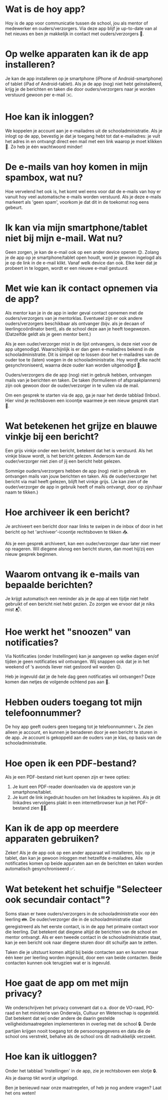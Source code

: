 # Wat is de hoy app?
Hoy is de app voor communicatie tussen de school, jou als mentor of medewerker en ouders/verzorgers. Via deze app blijf je up-to-date van al het nieuws en ben je makkelijk in contact met ouders/verzorgers 📲.

# Op welke apparaten kan ik de app installeren?
Je kan de app installeren op je smartphone (iPhone of Android-smartphone) of tablet (iPad of Android-tablet). Als je de app (nog) niet hebt geïnstalleerd, krijg je de berichten en taken die door ouders/verzorgers naar je worden verstuurd gewoon per e-mail ✉️.

# Hoe kan ik inloggen?
We koppelen je account aan je e-mailadres uit de schooladministratie. Als je inlogt op de app, bevestig je dat je toegang hebt tot dat e-mailadres: je vult het adres in en ontvangt direct een mail met een link waarop je moet klikken 🔗. Zo heb je één wachtwoord minder!

# De e-mails van hoy komen in mijn spambox, wat nu?
Hoe vervelend het ook is, het komt wel eens voor dat de e-mails van hoy er vanuit hoy veel automatische e-mails worden verstuurd. Als je deze e-mails markeert als 'geen spam', voorkom je dat dit in de toekomst nog eens gebeurt.

# Ik kan via mijn smartphone/tablet niet bij mijn e-mail. Wat nu?
Geen zorgen, je kan de e-mail ook op een ander device openen 😌. Zolang je de app op je smartphone/tablet open houdt, word je gewoon ingelogd als je op de link in de e-mail klikt. Vanaf welk device dan ook. Elke keer dat je probeert in te loggen, wordt er een nieuwe e-mail gestuurd.

# Met wie kan ik contact opnemen via de app?
Als mentor kan je in de app in ieder geval contact opnemen met de ouders/verzorgers van je mentorklas. Eventueel zijn er ook andere ouders/verzorgers beschikbaar als ontvanger (bijv. als je decaan of leerlingcoördinator bent), als de school deze aan je heeft toegewezen. (Datzelfde geldt als je geen mentor bent.)

Als je een ouder/verzorger mist in de lijst ontvangers, is deze niet voor de app uitgenodigd. Waarschijnlijk is er dan geen e-mailadres bekend in de schooladministratie. Dit is simpel op te lossen door het e-mailadres van de ouder toe te (laten) voegen in de schooladministratie. Hoy wordt elke nacht gesynchroniseerd, waarna deze ouder kan worden uitgenodigd 🙌.

Ouders/verzorgers die de app (nog) niet in gebruik hebben, ontvangen mails van je berichten en taken. De taken (formulieren of afspraakplanners) zijn ook gewoon door de ouder/verzorger in te vullen via de mail.

Om een gesprek te starten via de app, ga je naar het derde tabblad (Inbox). Hier vind je rechtsboven een icoontje waarmee je een nieuw gesprek start 💬.

# Wat betekenen het grijze en blauwe vinkje bij een bericht?
Een grijs vinkje onder een bericht, betekent dat het is verstuurd. Als het vinkje blauw wordt, is het bericht gelezen. Andersom kan de ouder/verzorger niet zien of jij een bericht hebt gelezen.

Sommige ouders/verzorgers hebben de app (nog) niet in gebruik en ontvangen mails van jouw berichten en taken. Als de ouder/verzorger het bericht via mail heeft gelezen, blijft het vinkje grijs. (Je kan zien of de ouder/verzorger de app in gebruik heeft of mails ontvangt, door op zijn/haar naam te tikken.)

# Hoe archiveer ik een bericht?
Je archiveert een bericht door naar links te swipen in de inbox of door in het bericht op het 'archiveer'-icoontje rechtsboven te tikken 📥.

Als je een gesprek archiveert, kan een ouder/verzorger daar later niet meer op reageren. Wil diegene alsnog een bericht sturen, dan moet hij/zij een nieuw gesprek beginnen.

# Waarom ontvang ik e-mails van bepaalde berichten?
Je krijgt automatisch een reminder als je de app al een tijdje niet hebt gebruikt of een bericht niet hebt gezien. Zo zorgen we ervoor dat je niks mist 📬.

# Hoe werkt het "snoozen" van notificaties?
Via Notificaties (onder Instellingen) kan je aangeven op welke dagen en/of tijden je geen notificaties wil ontvangen. Wij snappen ook dat je in het weekend of ‘s avonds liever niet gestoord wil worden 😌. 

Heb je ingevuld dat je de hele dag geen notificaties wil ontvangen? Deze komen dan netjes de volgende ochtend pas aan 📲.

# Hebben ouders toegang tot mijn telefoonnummer?
De hoy app geeft ouders geen toegang tot je telefoonnummer 📞. Ze zien alleen je account, en kunnen je benaderen door je een bericht te sturen in de app. Je account is gekoppeld aan de ouders van je klas, op basis van de schooladministratie.

# Hoe open ik een PDF-bestand?
Als je een PDF-bestand niet kunt openen zijn er twee opties:

1. Je kunt een PDF-reader downloaden via de appstore van je smartphone/tablet. 
2. Je kunt de link ingedrukt houden om het linkadres te kopiëren. Als je dit linkadres vervolgens plakt in een internetbrowser kun je het PDF-bestand zien 📄📲.

# Kan ik de app op meerdere apparaten gebruiken?
Zeker! Als je de app ook op een ander apparaat wil installeren, bijv. op je tablet, dan kan je gewoon inloggen met hetzelfde e-mailadres. Alle notificaties komen op beide apparaten aan en de berichten en taken worden automatisch gesynchroniseerd ✅.

# Wat betekent het schuifje "Selecteer ook secundair contact"?
Soms staan er twee ouders/verzorgers in de schooladministratie voor één leerling 👪. De ouder/verzorger die in de schooladministratie staat geregistreerd als het eerste contact, is in de app het primaire contact voor die leerling. Dat betekent dat diegene altijd de berichten van de school en mentor ontvangt. Als er een tweede contact in de schooladministratie staat, kan je een bericht ook naar diegene sturen door dit schuifje aan te zetten.

Taken die je uitstuurt komen altijd bij beide contacten aan en kunnen maar één keer per leerling worden ingevuld, door een van beide contacten. Beide contacten kunnen ook terugzien wat er is ingevuld.

# Hoe gaat de app om met mijn privacy?
We onderschrijven het privacy convenant dat o.a. door de VO-raad, PO-raad en het ministerie van Onderwijs, Cultuur en Wetenschap is opgesteld. Dat betekent dat wij onder andere de daarin gestelde veiligheidsmaatregelen implementeren in overleg met de school 🔒. Derde partijen krijgen nooit toegang tot de persoonsgegevens en data die de school ons verstrekt, behalve als de school ons dit nadrukkelijk verzoekt.

# Hoe kan ik uitloggen?
Onder het tabblad 'Instellingen' in de app, zie je rechtsboven een slotje 🔒. Als je daarop tikt word je uitgelogd.

Ben je benieuwd naar onze maatregelen, of heb je nog andere vragen? Laat het ons weten!
